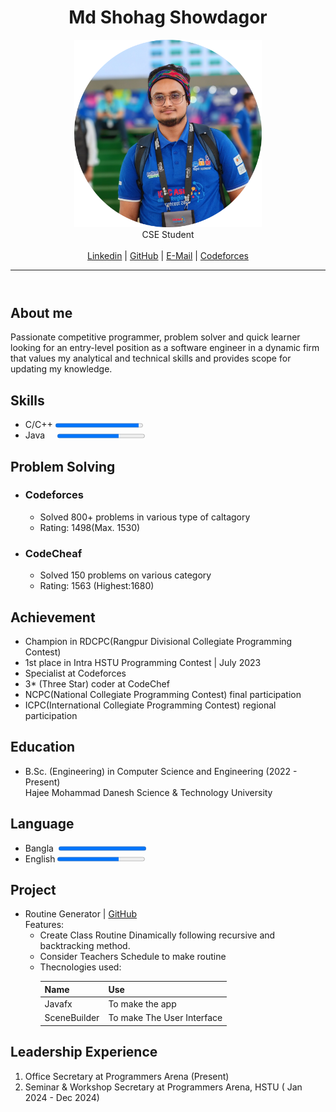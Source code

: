 <!DOCTYPE html>
<html lang="en">
<head>
    <meta charset="UTF-8">
    <meta name="viewport" content="width=device-width, initial-scale=1.0">
</head>
<body>
    <header>
        <h1>Md Shohag Showdagor</h1>
        <figure>
        </figure>
        <img src="./cropped_dp.png" alt="Md Shohag Showdagor's photo" width="300">
        <figcaption>CSE Student</figcaption>
        </figure>
        <br>
        <nav>
            <a href="https://www.linkedin.com/in/md-shohag-showdagor/">Linkedin</a> |
            <a href="https://github.com/shohag-shadow">GitHub</a> | 
            <a href="mailto:mdshohagshowdagor001@gmail.com" type="email">E-Mail</a> | 
            <a href="https://codeforces.com/profile/shohag.shadow">Codeforces</a>
        </nav>
        <hr>
    </header>
    <main>
            <h2>About me</h2>
            Passionate competitive programmer, problem solver and quick learner looking for an entry-level position as a software engineer in a dynamic firm that values my analytical and technical skills and provides scope for updating my knowledge.
        </section>
            <h2>Skills</h2>
            <ul>
                <li>C/C++ <progress min="0" max="100" value="95"></progress></li>
                <li>Java &nbsp; &nbsp; <progress min="0" max="100" value="70"></progress></li>
            </ul>
            <h2>Problem Solving</h2>
            <ul>
                <li>
                    <h3>Codeforces</h3> 
                    <ul>
                        <li>Solved 800+ problems in various type of caltagory</li>
                        <li>Rating: 1498(Max. 1530)</li>
                    </ul>
                </li>
                <li>
                    <h3>CodeCheaf</h3>
                    <ul>
                        <li>Solved 150 problems on various category</li>
                        <li>Rating: 1563 (Highest:1680)</li>
                    </ul>
                </li>
            </ul>
            <h2>Achievement</h2>
            <ul>
                <li>Champion in RDCPC(Rangpur Divisional Collegiate Programming Contest)</li>
                <li>1st place in Intra HSTU Programming Contest | July 2023</li>
                <li>Specialist at Codeforces</li>
                <li>3* (Three Star) coder at CodeChef</li>
                <li>NCPC(National Collegiate Programming Contest) final participation</li>
                <li>ICPC(International Collegiate Programming Contest) regional participation</li>
            </ul>
            <h2>Education</h2>
            <ul>
                <li>B.Sc. (Engineering) in Computer Science and Engineering (2022 - Present) <br>
                    Hajee Mohammad Danesh Science & Technology University</li>
            </ul>
            <h2>Language</h2>
            <ul>
                <li>Bangla&nbsp; <progress min="0" max="100" value="100"></progress></li>
                <li>English <progress min="0" max="100" value="70"></progress></li>
            </ul>
            <h2>Project</h2>
            <ul>
                <li>
                    Routine Generator | <a href="https://github.com/shohag-shadow/Routine-generator">GitHub</a><br>
                    Features: <br>
                    <ul>
                        <li>Create Class Routine Dinamically following recursive and backtracking method.</li>
                        <li>Consider Teachers Schedule to make routine</li>
                        <li>
                            Thecnologies used: <br>
                            <table>
                                <thead>
                                    <th>Name</th>
                                    <th>Use</th>
                                </thead>
                                <tbody>
                                    <tr>
                                        <td>Javafx</td>
                                        <td>To make the app</td>
                                    </tr>
                                    <tr>
                                        <td>SceneBuilder</td>
                                        <td>To make The User Interface</td>
                                    </tr>
                                </tbody>
                            </table>
                        </li>
                    </ul>
                </li>
            </ul>
            <h2>Leadership Experience</h2>
            <ol>
                <li>Office Secretary at Programmers Arena (Present)</Area></li>
                <li>Seminar & Workshop Secretary at Programmers Arena, HSTU ( Jan 2024 - Dec 2024)</li>
            </ol>
    </main>
    <footer>
    </footer>
</body>
</html>
